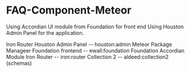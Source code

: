 
# FAQ-Component-Meteor

Using Accordian UI module from Foundation for front end
Using Houston Admin Panel for the application.

Iron Router 
Houston Admin Panel -- houston:admin
Meteor Package Manageer
Foundation frontend -- ewall:foundation
Foundation Accordian Module
Iron Router -- iron:router
Collection 2 -- aldeed:collection2 (schemas)




